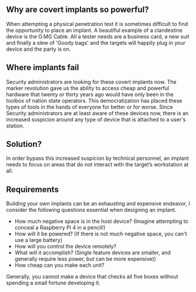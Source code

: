 ## Why are covert implants so powerful? 

When attempting a physical penetration test it is sometimes difficult to find the opportunity to place an implant. A beautiful example of a clandestine device is the O.MG Cable.  All a tester needs are a business card, a new suit and finally a slew of 'Goody bags' and the targets will happily plug in your device and the party is on. 

## Where implants fail

Security administrators are looking for these covert implants now. The marker revolution gave us the ability to access cheap and powerful hardware that twenty or thirty years ago would have only been in the toolbox of nation state operators. This democratization has placed these types of tools in the hands of everyone for better or for worse.
Since Security administrators are at least aware of these devices now, there is an increased suspicion around any type of device that is attached to a user's station. 


## Solution? 

In order bypass this increased suspicion by technical personnel, an implant needs to focus on areas that do not interact with the target’s workstation at all.  

## Requirements

Building your own implants can be an exhausting and expensive endeavor, I consider the following questions essential when designing an implant.

-  How much negative space is in the host device? (Imagine attempting to conceal a Raspberry Pi 4 in a pencil!)
-  How will it be powered?  (If there is not much negative space, you can't use a large battery)
-  How will you control the device remotely? 
-  What will it accomplish? (Single feature devices are smaller, and generally require less power, but can be more expensive))
-  How cheap can you make each unit? 

Generally, you cannot make a device that checks all five boxes without spending a small fortune developing it.
 